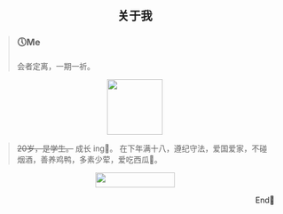 ## <center>关于我</center>

> ### [](#Me "Me")🕔Me
>   
> 会者定离，一期一祈。
<div align="center"> <img src="https://pic.downk.cc/item/5e27eb642fb38b8c3ce72c84.png" width = 100 height = 100 /> </div>

> ~~20岁，是学生。~~ 成长 ing🤪。
> 在下年满十八，遵纪守法，爱国爱家，不碰烟酒，善养鸡鸭，多素少荤，爱吃西瓜🍉。


<div align="center"> <img src="https://pic.downk.cc/item/5ec3c9bdc2a9a83be52fa6fe.png" width = 143 height = 27 /> </div>
<p align="right">End💨</p>
